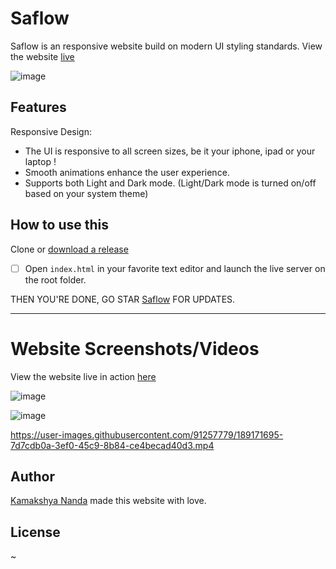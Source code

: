# Saflow
Saflow is an responsive website build on modern UI styling standards. View the website [live](https://ihasfishandchips.github.io/)

![image](https://user-images.githubusercontent.com/91257779/189165457-0d43c3af-6318-4719-81a2-755a8331946e.png)


## Features

Responsive Design:

 - The UI is responsive to all screen sizes, be it your iphone, ipad or your laptop !
 - Smooth animations enhance the user experience.
 - Supports both Light and Dark mode. (Light/Dark mode is turned on/off based on your system theme)

## How to use this

Clone or [download a release](https://github.com/IHasFishAndChips/Saflow/)


 - [ ] Open `index.html` in your favorite text editor and launch the live server on the root folder.


THEN YOU'RE DONE, GO STAR [Saflow](https://github.com/IHasFishAndChips/Saflow/) FOR UPDATES.

---

# Website Screenshots/Videos

View the website live in action [here](https://ihasfishandchips.github.io/)

![image](https://user-images.githubusercontent.com/91257779/189169506-a4e0cfb0-de70-4c74-aea4-eda7c7286f3a.png)


![image](https://user-images.githubusercontent.com/91257779/189172879-c9279654-0030-4c7d-99f2-50d142aa06c4.png)


https://user-images.githubusercontent.com/91257779/189171695-7d7cdb0a-3ef0-45c9-8b84-ce4becad40d3.mp4



## Author

[Kamakshya Nanda](https://github.com/IHasFishAndChips/) made this website with love.

## License

~
